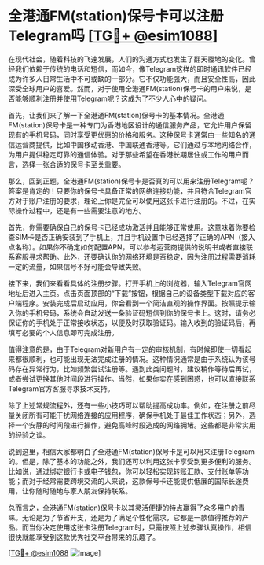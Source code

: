# 全港通FM(station)保号卡可以注册Telegram吗 [[TG💪+ @esim1088](https://t.me/s/esim1088)]

在现代社会，随着科技的飞速发展，人们的沟通方式也发生了翻天覆地的变化。曾经我们依赖于传统的电话和短信，而如今，像Telegram这样的即时通讯软件已经成为许多人日常生活中不可或缺的一部分。它不仅功能强大，而且安全性高，因此深受全球用户的喜爱。然而，对于使用全港通FM(station)保号卡的用户来说，是否能够顺利注册并使用Telegram呢？这成为了不少人心中的疑问。

首先，让我们来了解一下全港通FM(station)保号卡的基本情况。全港通FM(station)保号卡是一种专门为香港地区设计的通信服务产品，它允许用户保留现有的手机号码，同时享受更优惠的价格和服务。这种保号卡通常由一些知名的通信运营商提供，比如中国移动香港、中国联通香港等。它们通过与本地网络合作，为用户提供稳定可靠的通信体验。对于那些希望在香港长期居住或工作的用户而言，选择一张合适的保号卡至关重要。

那么，回到正题，全港通FM(station)保号卡是否真的可以用来注册Telegram呢？答案是肯定的！只要你的保号卡具备正常的网络连接功能，并且符合Telegram官方对于账户注册的要求，理论上你是完全可以使用这张卡进行注册的。不过，在实际操作过程中，还是有一些需要注意的地方。

首先，你需要确保自己的保号卡已经成功激活并且能够正常使用。这意味着你要检查SIM卡是否正确安装到了手机上，并且手机设置中已经选择了正确的APN（接入点名称）。如果你不确定如何配置APN，可以参考运营商提供的说明书或者直接联系客服寻求帮助。此外，还要确认你的网络环境是否稳定，因为注册过程需要消耗一定的流量，如果信号不好可能会导致失败。

接下来，我们来看看具体的注册步骤。打开手机上的浏览器，输入Telegram官网地址后进入主页。点击页面顶部的“下载”按钮，根据自己的设备类型下载对应的客户端程序。安装完成后启动应用，你会看到一个简洁直观的操作界面。按照提示输入你的手机号码，系统会自动发送一条验证码短信到你的保号卡上。这时，请务必保证你的手机处于正常接收状态，以便及时获取验证码。输入收到的验证码后，再填写必要的个人信息即可完成注册。

值得注意的是，由于Telegram对新用户有一定的审核机制，有时候即使一切看起来都很顺利，也可能出现无法完成注册的情况。这种情况通常是由于系统认为该号码存在异常行为，比如频繁尝试注册等。遇到此类问题时，建议稍作等待后再试，或者尝试更换其他时间段进行操作。当然，如果你实在感到困惑，也可以直接联系Telegram官方客服寻求技术支持。

除了上述常规流程外，还有一些小技巧可以帮助提高成功率。例如，在注册之前尽量关闭所有可能干扰网络连接的应用程序，确保手机处于最佳工作状态；另外，选择一个安静的时间段进行操作，避免高峰时段造成的网络拥堵。这些都是非常实用的经验之谈。

说到这里，相信大家都明白了全港通FM(station)保号卡是可以用来注册Telegram的。但是，除了基本的功能之外，我们还可以利用这张卡享受到更多便利的服务。比如说，通过绑定银行卡或电子钱包，你可以轻松实现转账汇款、支付账单等功能；而对于经常需要跨境交流的人来说，这款保号卡还能提供低廉的国际长途费用，让你随时随地与家人朋友保持联系。

总而言之，全港通FM(station)保号卡以其灵活便捷的特点赢得了众多用户的青睐。无论是为了节省开支，还是为了满足个性化需求，它都是一款值得推荐的产品。而当你决定使用这张卡注册Telegram时，只需按照上述步骤认真操作，相信很快就能享受到这款优秀社交平台带来的乐趣了。

[[TG💪+ @esim1088](https://t.me/s/esim1088) ![Image](https://i.postimg.cc/4NQfJmqS/Snipaste-2025-05-13-00-14-12.png)]